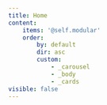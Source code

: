 ```yaml
---
title: Home
content:
    items: '@self.modular'
    order:
        by: default
        dir: asc
        custom:
            - _carousel
            - _body
            - _cards
visible: false
---
```

